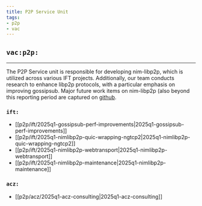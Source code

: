 ```yaml
---
title: P2P Service Unit
tags:
- p2p
- vac
---
```


## `vac:p2p:`

---

The P2P Service unit is responsible for developing nim-libp2p,
which is utilized across various IFT projects.
Additionally, our team conducts research to enhance libp2p protocols,
with a particular emphasis on improving gossipsub.
Major future work items on nim-libp2p (also beyond this reporting period are captured on [github](https://github.com/status-im/nim-libp2p/issues/777).

### `ift:`
* [[p2p/ift/2025q1-gossipsub-perf-improvements|2025q1-gossipsub-perf-improvements]]
* [[p2p/ift/2025q1-nimlibp2p-quic-wrapping-ngtcp2|2025q1-nimlibp2p-quic-wrapping-ngtcp2]]
* [[p2p/ift/2025q1-nimlibp2p-webtransport|2025q1-nimlibp2p-webtransport]]
* [[p2p/ift/2025q1-nimlibp2p-maintenance|2025q1-nimlibp2p-maintenance]]
### `acz:`
* [[p2p/acz/2025q1-acz-consulting|2025q1-acz-consulting]]



